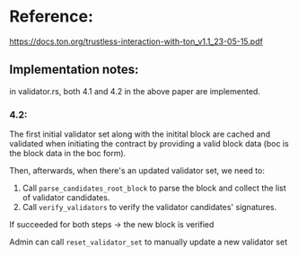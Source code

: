 # Reference:

https://docs.ton.org/trustless-interaction-with-ton_v1.1_23-05-15.pdf

## Implementation notes:

in validator.rs, both 4.1 and 4.2 in the above paper are implemented.

### 4.2:

The first initial validator set along with the initital block are cached and validated when initiating the contract by providing a valid block data (boc is the block data in the boc form).

Then, afterwards, when there's an updated validator set, we need to:

1. Call `parse_candidates_root_block` to parse the block and collect the list of validator candidates.
2. Call `verify_validators` to verify the validator candidates' signatures.

If succeeded for both steps -> the new block is verified

Admin can call `reset_validator_set` to manually update a new validator set
